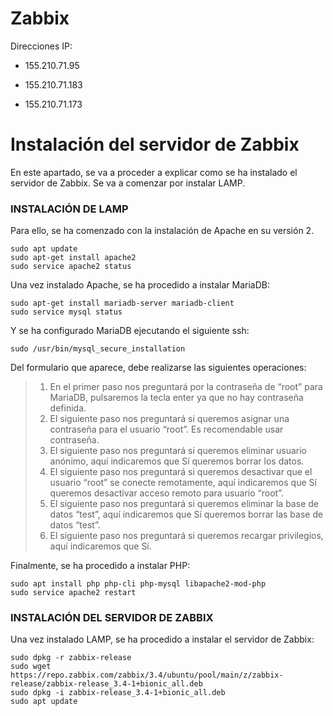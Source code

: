 # Zabbix

Direcciones IP:

- 155.210.71.95

- 155.210.71.183

- 155.210.71.173


# Instalación del servidor de Zabbix

En este apartado, se va a proceder a explicar como se ha instalado el servidor de Zabbix. Se va a comenzar por instalar LAMP.

### INSTALACIÓN DE LAMP

Para ello, se ha comenzado con la instalación de Apache en su versión 2.

`sudo apt update` </br>
`sudo apt-get install apache2` </br>
`sudo service apache2 status` </br>
 
 Una vez instalado Apache, se ha procedido a instalar MariaDB:
 
 `sudo apt-get install mariadb-server mariadb-client` </br>
 `sudo service mysql status` </br>
 
 Y se ha configurado MariaDB ejecutando el siguiente ssh:
 
 `sudo /usr/bin/mysql_secure_installation` </br>
 
 Del formulario que aparece, debe realizarse las siguientes operaciones: </br>
  > 1. En el primer paso nos preguntará por la contraseña de “root” para MariaDB, pulsaremos la tecla enter ya que no hay contraseña definida. </br>
  > 2. El siguiente paso nos preguntará si queremos asignar una contraseña para el usuario “root”. Es recomendable usar contraseña. </br>
  > 3. El siguiente paso nos preguntará si queremos eliminar usuario anónimo, aquí indicaremos que Sí queremos borrar los datos. </br>
  > 4. El siguiente paso nos preguntará si queremos desactivar que el usuario “root” se conecte remotamente, aquí indicaremos que Sí queremos desactivar acceso remoto para usuario “root”. </br>
  > 5. El siguiente paso nos preguntará si queremos eliminar la base de datos “test”, aquí indicaremos que Sí queremos borrar las base de datos “test”. </br>
  > 6. El siguiente paso nos preguntará si queremos recargar privilegios, aquí indicaremos que Sí. </br>

Finalmente, se ha procedido a instalar PHP:

`sudo apt install php php-cli php-mysql libapache2-mod-php` </br>
`sudo service apache2 restart` </br>

### INSTALACIÓN DEL SERVIDOR DE ZABBIX

Una vez instalado LAMP, se ha procedido a instalar el servidor de Zabbix:

`sudo dpkg -r zabbix-release` </br>
`sudo wget https://repo.zabbix.com/zabbix/3.4/ubuntu/pool/main/z/zabbix-release/zabbix-release_3.4-1+bionic_all.deb` </br>
`sudo dpkg -i zabbix-release_3.4-1+bionic_all.deb` </br>
`sudo apt update` </br>
